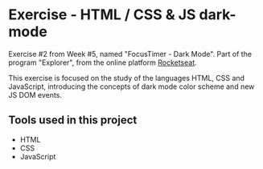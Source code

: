 # Exercise - HTML / CSS & JS dark-mode

Exercise #2 from Week #5, named "FocusTimer - Dark Mode". Part of the program "Explorer", from the online platform [Rocketseat](https://rocketseat.com.br/).

This exercise is focused on the study of the languages HTML, CSS and JavaScript, introducing the concepts of dark mode color scheme and new JS DOM events.


## Tools used in this project

- HTML
- CSS
- JavaScript
